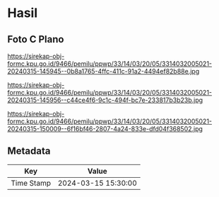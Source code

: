 # Hasil

## Foto C Plano

https://sirekap-obj-formc.kpu.go.id/9466/pemilu/ppwp/33/14/03/20/05/3314032005021-20240315-145945--0b8a1765-4ffc-411c-91a2-4494ef82b88e.jpg

https://sirekap-obj-formc.kpu.go.id/9466/pemilu/ppwp/33/14/03/20/05/3314032005021-20240315-145956--c44ce4f6-9c1c-494f-bc7e-233817b3b23b.jpg

https://sirekap-obj-formc.kpu.go.id/9466/pemilu/ppwp/33/14/03/20/05/3314032005021-20240315-150009--6f16bf46-2807-4a24-833e-dfd04f368502.jpg


## Metadata

| Key        | Value               |
| ---------- | ------------------- |
| Time Stamp | 2024-03-15 15:30:00 |



